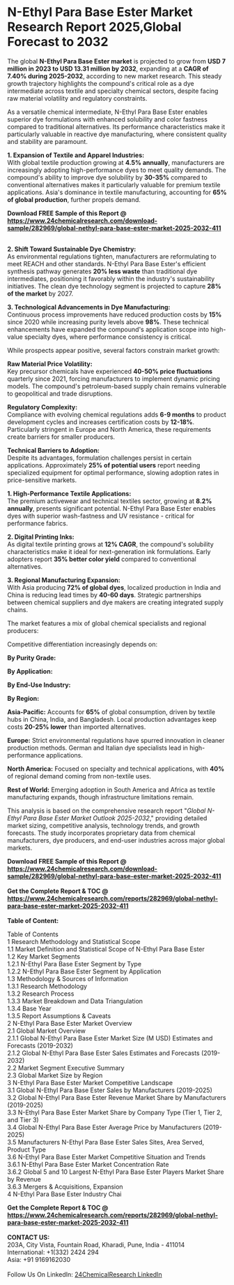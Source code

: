 <h1>N-Ethyl Para Base Ester Market Research Report 2025,Global Forecast to 2032</h1><p>The global <strong>N-Ethyl Para Base Ester market</strong> is projected to grow from <strong>USD 7 million in 2023 to USD 13.31 million by 2032</strong>, expanding at a <strong>CAGR of 7.40% during 2025-2032</strong>, according to new market research. This steady growth trajectory highlights the compound's critical role as a dye intermediate across textile and specialty chemical sectors, despite facing raw material volatility and regulatory constraints.</p><p>As a versatile chemical intermediate, N-Ethyl Para Base Ester enables superior dye formulations with enhanced solubility and color fastness compared to traditional alternatives. Its performance characteristics make it particularly valuable in reactive dye manufacturing, where consistent quality and stability are paramount.</p><p><strong>1. Expansion of Textile and Apparel Industries:</strong><br>
With global textile production growing at <strong>4.5% annually</strong>, manufacturers are increasingly adopting high-performance dyes to meet quality demands. The compound's ability to improve dye solubility by <strong>30-35%</strong> compared to conventional alternatives makes it particularly valuable for premium textile applications. Asia's dominance in textile manufacturing, accounting for <strong>65% of global production</strong>, further propels demand.</p><div><b>Download FREE Sample of this Report @ 
            <a href="https://www.24chemicalresearch.com/download-sample/282969/global-nethyl-para-base-ester-market-2025-2032-411">
            https://www.24chemicalresearch.com/download-sample/282969/global-nethyl-para-base-ester-market-2025-2032-411</a></b></div><br><p><strong>2. Shift Toward Sustainable Dye Chemistry:</strong><br>
As environmental regulations tighten, manufacturers are reformulating to meet REACH and other standards. N-Ethyl Para Base Ester's efficient synthesis pathway generates <strong>20% less waste</strong> than traditional dye intermediates, positioning it favorably within the industry's sustainability initiatives. The clean dye technology segment is projected to capture <strong>28% of the market</strong> by 2027.</p><p><strong>3. Technological Advancements in Dye Manufacturing:</strong><br>
Continuous process improvements have reduced production costs by <strong>15%</strong> since 2020 while increasing purity levels above <strong>98%</strong>. These technical enhancements have expanded the compound's application scope into high-value specialty dyes, where performance consistency is critical.</p><p>While prospects appear positive, several factors constrain market growth:</p><p><strong>Raw Material Price Volatility:</strong><br>
	Key precursor chemicals have experienced <strong>40-50% price fluctuations</strong> quarterly since 2021, forcing manufacturers to implement dynamic pricing models. The compound's petroleum-based supply chain remains vulnerable to geopolitical and trade disruptions.</p><p><strong>Regulatory Complexity:</strong><br>
	Compliance with evolving chemical regulations adds <strong>6-9 months</strong> to product development cycles and increases certification costs by <strong>12-18%</strong>. Particularly stringent in Europe and North America, these requirements create barriers for smaller producers.</p><p><strong>Technical Barriers to Adoption:</strong><br>
	Despite its advantages, formulation challenges persist in certain applications. Approximately <strong>25% of potential users</strong> report needing specialized equipment for optimal performance, slowing adoption rates in price-sensitive markets.</p><p><strong>1. High-Performance Textile Applications:</strong><br>
The premium activewear and technical textiles sector, growing at <strong>8.2% annually</strong>, presents significant potential. N-Ethyl Para Base Ester enables dyes with superior wash-fastness and UV resistance - critical for performance fabrics.</p><p><strong>2. Digital Printing Inks:</strong><br>
As digital textile printing grows at <strong>12% CAGR</strong>, the compound's solubility characteristics make it ideal for next-generation ink formulations. Early adopters report <strong>35% better color yield</strong> compared to conventional alternatives.</p><p><strong>3. Regional Manufacturing Expansion:</strong><br>
With Asia producing <strong>72% of global dyes</strong>, localized production in India and China is reducing lead times by <strong>40-60 days</strong>. Strategic partnerships between chemical suppliers and dye makers are creating integrated supply chains.</p><p>The market features a mix of global chemical specialists and regional producers:</p><p>Competitive differentiation increasingly depends on:</p><p><strong>By Purity Grade:</strong></p><p><strong>By Application:</strong></p><p><strong>By End-Use Industry:</strong></p><p><strong>By Region:</strong></p><p><strong>Asia-Pacific:</strong> Accounts for <strong>65%</strong> of global consumption, driven by textile hubs in China, India, and Bangladesh. Local production advantages keep costs <strong>20-25% lower</strong> than imported alternatives.</p><p><strong>Europe:</strong> Strict environmental regulations have spurred innovation in cleaner production methods. German and Italian dye specialists lead in high-performance applications.</p><p><strong>North America:</strong> Focused on specialty and technical applications, with <strong>40%</strong> of regional demand coming from non-textile uses.</p><p><strong>Rest of World:</strong> Emerging adoption in South America and Africa as textile manufacturing expands, though infrastructure limitations remain.</p><p>This analysis is based on the comprehensive research report "<em>Global N-Ethyl Para Base Ester Market Outlook 2025-2032</em>," providing detailed market sizing, competitive analysis, technology trends, and growth forecasts. The study incorporates proprietary data from chemical manufacturers, dye producers, and end-user industries across major global markets.</p><div><b>Download FREE Sample of this Report @ 
            <a href="https://www.24chemicalresearch.com/download-sample/282969/global-nethyl-para-base-ester-market-2025-2032-411">
            https://www.24chemicalresearch.com/download-sample/282969/global-nethyl-para-base-ester-market-2025-2032-411</a></b></div><br><div><b>Get the Complete Report & TOC @ 
            <a href="https://www.24chemicalresearch.com/reports/282969/global-nethyl-para-base-ester-market-2025-2032-411">
            https://www.24chemicalresearch.com/reports/282969/global-nethyl-para-base-ester-market-2025-2032-411</a></b></div><br>
            <b>Table of Content:</b><p>Table of Contents<br />
1 Research Methodology and Statistical Scope<br />
1.1 Market Definition and Statistical Scope of N-Ethyl Para Base Ester<br />
1.2 Key Market Segments<br />
1.2.1 N-Ethyl Para Base Ester Segment by Type<br />
1.2.2 N-Ethyl Para Base Ester Segment by Application<br />
1.3 Methodology & Sources of Information<br />
1.3.1 Research Methodology<br />
1.3.2 Research Process<br />
1.3.3 Market Breakdown and Data Triangulation<br />
1.3.4 Base Year<br />
1.3.5 Report Assumptions & Caveats<br />
2 N-Ethyl Para Base Ester Market Overview<br />
2.1 Global Market Overview<br />
2.1.1 Global N-Ethyl Para Base Ester Market Size (M USD) Estimates and Forecasts (2019-2032)<br />
2.1.2 Global N-Ethyl Para Base Ester Sales Estimates and Forecasts (2019-2032)<br />
2.2 Market Segment Executive Summary<br />
2.3 Global Market Size by Region<br />
3 N-Ethyl Para Base Ester Market Competitive Landscape<br />
3.1 Global N-Ethyl Para Base Ester Sales by Manufacturers (2019-2025)<br />
3.2 Global N-Ethyl Para Base Ester Revenue Market Share by Manufacturers (2019-2025)<br />
3.3 N-Ethyl Para Base Ester Market Share by Company Type (Tier 1, Tier 2, and Tier 3)<br />
3.4 Global N-Ethyl Para Base Ester Average Price by Manufacturers (2019-2025)<br />
3.5 Manufacturers N-Ethyl Para Base Ester Sales Sites, Area Served, Product Type<br />
3.6 N-Ethyl Para Base Ester Market Competitive Situation and Trends<br />
3.6.1 N-Ethyl Para Base Ester Market Concentration Rate<br />
3.6.2 Global 5 and 10 Largest N-Ethyl Para Base Ester Players Market Share by Revenue<br />
3.6.3 Mergers & Acquisitions, Expansion<br />
4 N-Ethyl Para Base Ester Industry Chai</p><div><b>Get the Complete Report & TOC @ 
            <a href="https://www.24chemicalresearch.com/reports/282969/global-nethyl-para-base-ester-market-2025-2032-411">
            https://www.24chemicalresearch.com/reports/282969/global-nethyl-para-base-ester-market-2025-2032-411</a></b></div><br><b>CONTACT US:</b><br>
            203A, City Vista, Fountain Road, Kharadi, Pune, India - 411014<br>
            International: +1(332) 2424 294<br>
            Asia: +91 9169162030 <br><br>
            Follow Us On LinkedIn: <a href="https://www.linkedin.com/company/24chemicalresearch/">24ChemicalResearch LinkedIn</a>